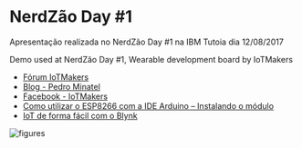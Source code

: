 # NerdZão Day #1

Apresentação realizada no NerdZão Day #1 na IBM Tutoia dia 12/08/2017


Demo used at NerdZão Day #1, Wearable development board by IoTMakers

* [Fórum IoTMakers](https://github.com/NiklasRosenstein/myo-python)
* [Blog - Pedro Minatel](http://forum.iotmakers.com.br)
* [Facebook - IoTMakers](https://www.facebook.com/IoTMakers)
* [Como utilizar o ESP8266 com a IDE Arduino – Instalando o módulo](http://pedrominatel.com.br/pt/arduino/como-utilizar-o-esp8266-com-a-ide-arduino-instalando-o-modulo/)
* [IoT de forma fácil com o Blynk](http://pedrominatel.com.br/pt/esp8266/iot-de-forma-facil-com-o-blynk/)


![figures](https://github.com/IoTMakers/IoTMakers_ESPWear_Aduino_TDC/blob/master/figures/IoTMakers_ESPWear.jpg)
